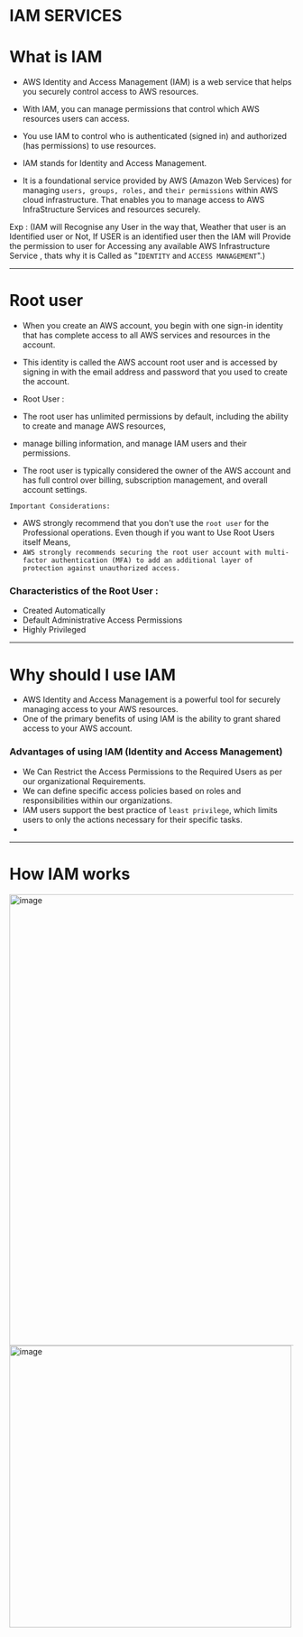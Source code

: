 # IAM SERVICES
# What is IAM
* AWS Identity and Access Management (IAM) is a web service that helps you securely control access to AWS resources.
* With IAM, you can manage permissions that control which AWS resources users can access.
* You use IAM to control who is authenticated (signed in) and authorized (has permissions) to use resources.


* IAM stands for Identity and Access Management. 
* It is a foundational service provided by AWS (Amazon Web Services) for managing ```users, groups, roles,``` and ```their permissions``` within AWS cloud infrastructure. That enables you to manage access to AWS InfraStructure Services and resources securely.

Exp : (IAM will Recognise any User in the way that, Weather that user is an Identified user or Not, If USER is an identified user then the IAM will Provide the permission to user for Accessing any available AWS Infrastructure Service , thats why it is Called as  "```IDENTITY``` and ```ACCESS MANAGEMENT```".)

----


# Root user
* When you create an AWS account, you begin with one sign-in identity that has complete access to all AWS services and resources in the account.
* This identity is called the AWS account root user and is accessed by signing in with the email address and password that you used to create the account.


* Root User :
* The root user has unlimited permissions by default, including the ability to create and manage AWS resources,
* manage billing information, and manage IAM users and their permissions.

* The root user is typically considered the owner of the AWS account and has full control over billing, subscription management, and overall account settings.

```Important Considerations:```
* AWS strongly recommend that you don't use the ```root user``` for the Professional operations. Even though if you want to Use Root Users itself Means,
* ```AWS strongly recommends securing the root user account with multi-factor authentication (MFA) to add an additional layer of protection against unauthorized access.```

### Characteristics of the Root User :
* Created Automatically 
* Default Administrative Access Permissions 
* Highly Privileged



----  
# Why should I use IAM
* AWS Identity and Access Management is a powerful tool for securely managing access to your AWS resources.
* One of the primary benefits of using IAM is the ability to grant shared access to your AWS account.

### Advantages of using IAM (Identity and Access Management) 
* We Can Restrict the Access Permissions to the Required Users as per our organizational Requirements.
* We can define specific access policies based on roles and responsibilities within our organizations.
* IAM users support the best practice of ```least privilege```, which limits users to only the actions necessary for their specific tasks.
* 

------
# How IAM works
<img width="800" alt="image" src="https://github.com/sumanthrao04/Learning/assets/68411350/ebc8f8cb-2101-438b-b793-cca7eca510ea">


<img width="500" alt="image" src="https://github.com/sumanthrao04/Learning/assets/68411350/01c6e05b-a69b-4feb-8787-d55b5008ac96">



